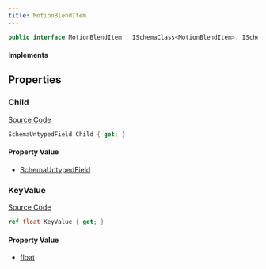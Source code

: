 ```yaml
---
title: MotionBlendItem
---
```


```csharp
public interface MotionBlendItem : ISchemaClass<MotionBlendItem>, ISchemaField, ISchemaClass, INativeHandle
```

#### Implements

## Properties

### Child

[Source Code](https://github.com/swiftly-solution/swiftlys2/blob/main/managed/src/SwiftlyS2.Generated/Schemas/Interfaces/MotionBlendItem.cs#L18)

```csharp
SchemaUntypedField Child { get; }
```

#### Property Value

- [SchemaUntypedField](/docs/api/shared/schemas/schemauntypedfield)

### KeyValue

[Source Code](https://github.com/swiftly-solution/swiftlys2/blob/main/managed/src/SwiftlyS2.Generated/Schemas/Interfaces/MotionBlendItem.cs#L20)

```csharp
ref float KeyValue { get; }
```

#### Property Value

- [float](https://learn.microsoft.com/dotnet/api/system.single)

